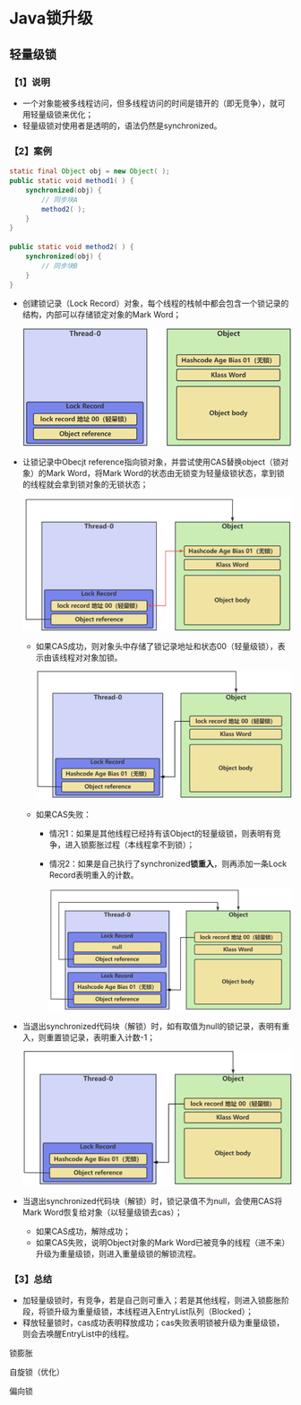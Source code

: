 # Java锁升级

## 轻量级锁

### 【1】说明

- 一个对象能被多线程访问，但多线程访问的时间是错开的（即无竞争），就可用轻量级锁来优化；
- 轻量级锁对使用者是透明的，语法仍然是synchronized。

### 【2】案例

```java
static final Object obj = new Object( );
public static void method1( ) {
    synchronized(obj) {
        // 同步块A
        method2( );
    }
}

public static void method2( ) {
    synchronized(obj) {
        // 同步块B
    }
}
```

- 创建锁记录（Lock Record）对象，每个线程的栈帧中都会包含一个锁记录的结构，内部可以存储锁定对象的Mark Word；

  ![](/juc/3.png)

- 让锁记录中Obecjt reference指向锁对象，并尝试使用CAS替换object（锁对象）的Mark Word，将Mark Word的状态由无锁变为轻量级锁状态，拿到锁的线程就会拿到锁对象的无锁状态；

  ![](/juc/4.png)

  - 如果CAS成功，则对象头中存储了锁记录地址和状态00（轻量级锁），表示由该线程对对象加锁。

    ![](/juc/5.png)

  - 如果CAS失败：

    - 情况1：如果是其他线程已经持有该Object的轻量级锁，则表明有竞争，进入锁膨胀过程（本线程拿不到锁）；

    - 情况2：如果是自己执行了synchronized**锁重入**，则再添加一条Lock Record表明重入的计数。

      ![](/juc/6.png)

- 当退出synchronized代码块（解锁）时，如有取值为null的锁记录，表明有重入，则重置锁记录，表明重入计数-1；

  ![](/juc/5.png)

- 当退出synchronized代码块（解锁）时，锁记录值不为null，会使用CAS将Mark Word恢复给对象（以轻量级锁去cas）；
  - 如果CAS成功，解除成功；
  - 如果CAS失败，说明Object对象的Mark Word已被竞争的线程（进不来）升级为重量级锁，则进入重量级锁的解锁流程。

### 【3】总结

- 加轻量级锁时，有竞争，若是自己则可重入；若是其他线程，则进入锁膨胀阶段，将锁升级为重量级锁，本线程进入EntryList队列（Blocked）；
- 释放轻量锁时，cas成功表明释放成功；cas失败表明锁被升级为重量级锁，则会去唤醒EntryList中的线程。

锁膨胀

自旋锁（优化）

偏向锁



